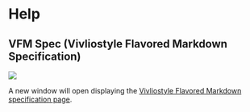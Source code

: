 # Help

## VFM Spec (Vivliostyle Flavored Markdown Specification)

![](images/functions-of-the-actions-menu/help/fig-1.png)

A new window will open displaying the [Vivliostyle Flavored Markdown specification page](https://vivliostyle.github.io/vfm/#/vfm).
